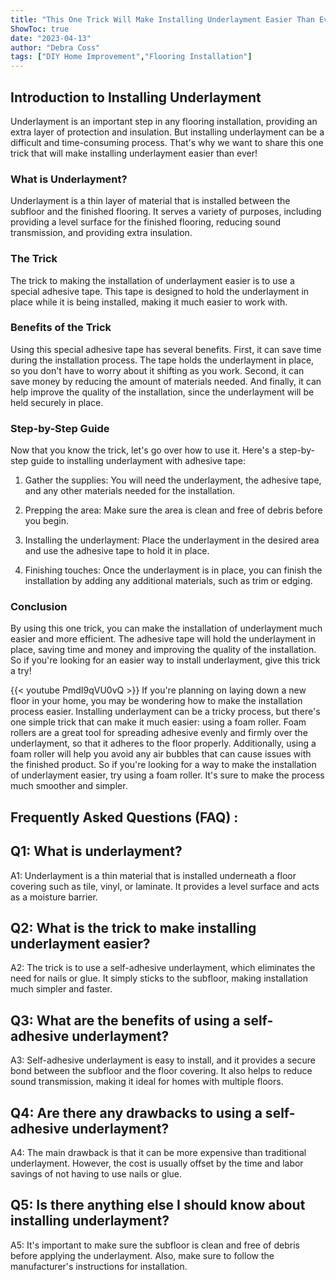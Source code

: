 ```yaml
---
title: "This One Trick Will Make Installing Underlayment Easier Than Ever!"
ShowToc: true 
date: "2023-04-13"
author: "Debra Coss" 
tags: ["DIY Home Improvement","Flooring Installation"]
---
```

## Introduction to Installing Underlayment
Underlayment is an important step in any flooring installation, providing an extra layer of protection and insulation. But installing underlayment can be a difficult and time-consuming process. That's why we want to share this one trick that will make installing underlayment easier than ever!

### What is Underlayment?
Underlayment is a thin layer of material that is installed between the subfloor and the finished flooring. It serves a variety of purposes, including providing a level surface for the finished flooring, reducing sound transmission, and providing extra insulation.

### The Trick
The trick to making the installation of underlayment easier is to use a special adhesive tape. This tape is designed to hold the underlayment in place while it is being installed, making it much easier to work with.

### Benefits of the Trick
Using this special adhesive tape has several benefits. First, it can save time during the installation process. The tape holds the underlayment in place, so you don't have to worry about it shifting as you work. Second, it can save money by reducing the amount of materials needed. And finally, it can help improve the quality of the installation, since the underlayment will be held securely in place.

### Step-by-Step Guide
Now that you know the trick, let's go over how to use it. Here's a step-by-step guide to installing underlayment with adhesive tape:

1. Gather the supplies: You will need the underlayment, the adhesive tape, and any other materials needed for the installation.

2. Prepping the area: Make sure the area is clean and free of debris before you begin.

3. Installing the underlayment: Place the underlayment in the desired area and use the adhesive tape to hold it in place.

4. Finishing touches: Once the underlayment is in place, you can finish the installation by adding any additional materials, such as trim or edging.

### Conclusion
By using this one trick, you can make the installation of underlayment much easier and more efficient. The adhesive tape will hold the underlayment in place, saving time and money and improving the quality of the installation. So if you're looking for an easier way to install underlayment, give this trick a try!

{{< youtube PmdI9qVU0vQ >}} 
If you're planning on laying down a new floor in your home, you may be wondering how to make the installation process easier. Installing underlayment can be a tricky process, but there's one simple trick that can make it much easier: using a foam roller. Foam rollers are a great tool for spreading adhesive evenly and firmly over the underlayment, so that it adheres to the floor properly. Additionally, using a foam roller will help you avoid any air bubbles that can cause issues with the finished product. So if you're looking for a way to make the installation of underlayment easier, try using a foam roller. It's sure to make the process much smoother and simpler.

## Frequently Asked Questions (FAQ) :
## Q1: What is underlayment?
A1: Underlayment is a thin material that is installed underneath a floor covering such as tile, vinyl, or laminate. It provides a level surface and acts as a moisture barrier.

## Q2: What is the trick to make installing underlayment easier? 
A2: The trick is to use a self-adhesive underlayment, which eliminates the need for nails or glue. It simply sticks to the subfloor, making installation much simpler and faster.

## Q3: What are the benefits of using a self-adhesive underlayment?
A3: Self-adhesive underlayment is easy to install, and it provides a secure bond between the subfloor and the floor covering. It also helps to reduce sound transmission, making it ideal for homes with multiple floors.

## Q4: Are there any drawbacks to using a self-adhesive underlayment?
A4: The main drawback is that it can be more expensive than traditional underlayment. However, the cost is usually offset by the time and labor savings of not having to use nails or glue.

## Q5: Is there anything else I should know about installing underlayment?
A5: It's important to make sure the subfloor is clean and free of debris before applying the underlayment. Also, make sure to follow the manufacturer's instructions for installation.





